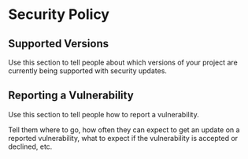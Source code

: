 # Security Policy

## Supported Versions

Use this section to tell people about which versions of your project are
currently being supported with security updates.

## Reporting a Vulnerability

Use this section to tell people how to report a vulnerability.

Tell them where to go, how often they can expect to get an update on a
reported vulnerability, what to expect if the vulnerability is accepted or
declined, etc.
